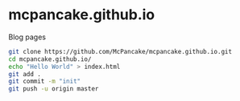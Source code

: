 # mcpancake.github.io

Blog pages

```bash
git clone https://github.com/McPancake/mcpancake.github.io.git
cd mcpancake.github.io/
echo "Hello World" > index.html
git add .
git commit -m "init"
git push -u origin master
```
